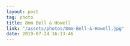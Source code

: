 ```yaml
---
layout: post
tag: photo
title: 8mm Bell & Howell
link: "/assets/photos/8mm-Bell-&-Howell.jpg"
date: 2019-07-24 16:13:46
---
```

